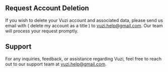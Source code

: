 ## Request Account Deletion
If you wish to delete your Vuzi account and associated data, please send us email with ( delete my account as a title ) to [vuzi.help@gmail.com](mailto:vuzi.help@gmail.com). Our team will process your request promptly.

## Support
For any inquiries, feedback, or assistance regarding Vuzi, feel free to reach out to our support team at [vuzi.help@gmail.com](mailto:vuzi.help@gmail.com).
